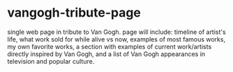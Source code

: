 # vangogh-tribute-page
single web page in tribute to Van Gogh.
page will include: timeline of artist's life, what work sold for while alive vs now, examples of most famous works, my own favorite works, a section with examples of current work/artists directly inspired by Van Gogh, and a list of Van Gogh appearances in television and popular culture.
